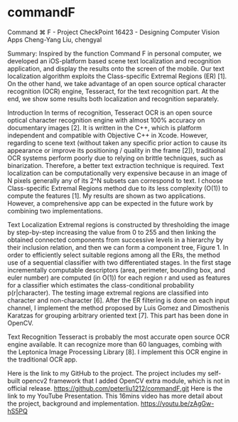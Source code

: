 # commandF
Command ⌘ F - Project CheckPoint
16423 - Designing Computer Vision Apps Cheng-Yang Liu, chengyal

Summary: 
Inspired by the function Command F in personal computer, we developed an iOS-platform based scene text localization and recognition 
application, and display the results onto the screen of the mobile. Our text localization algorithm exploits the Class-specific Extremal 
Regions (ER) [1]. On the other hand, we take advantage of an open source optical character recognition (OCR) engine, Tesseract, for the 
text recognition part. At the end, we show some results both localization and recognition separately.

Introduction
In terms of recognition, Tesseract OCR is an open source optical character recognition engine with almost 100% accuracy on documentary 
images [2]. It is written in the C++, which is platform independent and compatible with Objective C++ in Xcode. However, regarding to 
scene text (without taken any specific prior action to cause its appearance or improve its positioning / quality in the frame [2]), 
traditional OCR systems perform poorly due to relying on brittle techniques, such as binarization.
Therefore, a better text extraction technique is required. Text localization can be computationally very expensive because in an image of 
N pixels generally any of its 2^N subsets can correspond to text. I choose Class-specific Extremal Regions method due to its less 
complexity (O(1)) to compute the features [1].
My results are shown as two applications. However, a comprehensive app can be expected in the future work by combining two implementations.

Text Localization
Extremal regions is constructed by thresholding the image by step-by-step increasing the value from 0 to 255 and then linking the obtained
connected components from successive levels in a hierarchy by their inclusion relation, and then we can form a component tree, Figure 1.
In order to efficiently select suitable regions among all the ERs, the method use of a sequential classifier with two differentiated 
stages.
In the first stage incrementally computable descriptors (area, perimeter, bounding box, and euler number) are computed (in O(1)) for each 
region r and used as features for a classifier which estimates the class-conditional probability p(r|character). The testing image extremal
regions are classified into character and non-character [6].
After the ER filtering is done on each input channel, I implement the method proposed by Luis Gomez and Dimosthenis Karatzas for grouping 
arbitrary oriented text [7]. This part has been done in OpenCV.

Text Recognition
Tesseract is probably the most accurate open source
OCR engine available. It can recognize more than 60 languages, combing with the Leptonica Image Processing Library [8]. I implement this 
OCR engine in the traditional OCR app.

Here is the link to my GitHub to the project. The project includes my self-built opencv2 framework that I added OpenCV extra module, 
which is not in official release. https://github.com/peterliu1212/commandF.git
Here is the link to my YouTube Presentation. This 16mins video has more detail about the project, background and implementation.
https://youtu.be/zAgGw-hS5PQ
